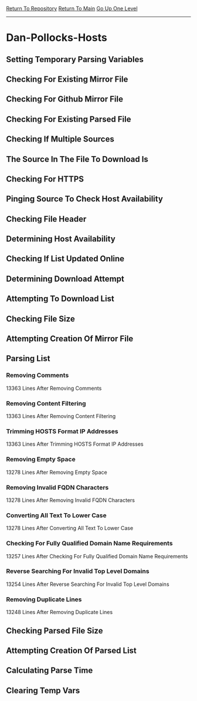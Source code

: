 [Return To Repository](https://github.com/deathbybandaid/piholeparser/)
[Return To Main](https://github.com/deathbybandaid/piholeparser/blob/master/RecentRunLogs/Mainlog.md)
[Go Up One Level](https://github.com/deathbybandaid/piholeparser/blob/master/RecentRunLogs/TopLevelScripts/30-Processing-Blacklists.md)
____________________________________
# Dan-Pollocks-Hosts
## Setting Temporary Parsing Variables
## Checking For Existing Mirror File
## Checking For Github Mirror File
## Checking For Existing Parsed File
## Checking If Multiple Sources
## The Source In The File To Download Is
## Checking For HTTPS
## Pinging Source To Check Host Availability
## Checking File Header
## Determining Host Availability
## Checking If List Updated Online
## Determining Download Attempt
## Attempting To Download List
## Checking File Size
## Attempting Creation Of Mirror File
## Parsing List
### Removing Comments
13363 Lines After Removing Comments
### Removing Content Filtering
13363 Lines After Removing Content Filtering
### Trimming HOSTS Format IP Addresses
13363 Lines After Trimming HOSTS Format IP Addresses
### Removing Empty Space
13278 Lines After Removing Empty Space
### Removing Invalid FQDN Characters
13278 Lines After Removing Invalid FQDN Characters
### Converting All Text To Lower Case
13278 Lines After Converting All Text To Lower Case
### Checking For Fully Qualified Domain Name Requirements
13257 Lines After Checking For Fully Qualified Domain Name Requirements
### Reverse Searching For Invalid Top Level Domains
13254 Lines After Reverse Searching For Invalid Top Level Domains
### Removing Duplicate Lines
13248 Lines After Removing Duplicate Lines
## Checking Parsed File Size
## Attempting Creation Of Parsed List
## Calculating Parse Time
## Clearing Temp Vars
